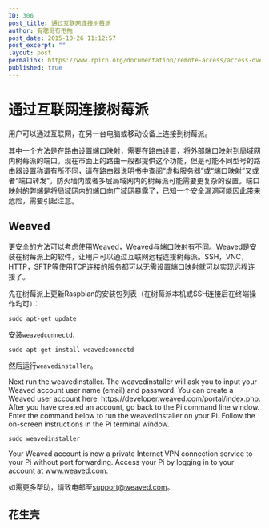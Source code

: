 ```yaml
---
ID: 306
post_title: 通过互联网连接树莓派
author: 有聰哥冇甩拖
post_date: 2015-10-26 11:12:57
post_excerpt: ""
layout: post
permalink: https://www.rpicn.org/documentation/remote-access/access-over-internet/internetaccess-md/
published: true
---
```

# 通过互联网连接树莓派

用户可以通过互联网，在另一台电脑或移动设备上连接到树莓派。

其中一个方法是在路由设置端口映射，需要在路由设置，将外部端口映射到局域网内树莓派的端口。现在市面上的路由一般都提供这个功能，但是可能不同型号的路由器设置称谓有所不同，请在路由器说明书中查阅“虚拟服务器”或“端口映射”又或者“端口转发”。防火墙内或者多层局域网内的树莓派可能需要更复杂的设置。端口映射的弊端是将局域网内的端口向广域网暴露了，已知一个安全漏洞可能因此带来危险，需要引起注意。

## Weaved

更安全的方法可以考虑使用Weaved，Weaved与端口映射有不同。Weaved是安装在树莓派上的软件，让用户可以通过互联网远程连接树莓派。SSH，VNC，HTTP，SFTP等使用TCP连接的服务都可以无需设置端口映射就可以实现远程连接了。

先在树莓派上更新Raspbian的安装包列表（在树莓派本机或SSH连接后在终端操作均可）：
  
    sudo apt-get update

安装`weavedconnectd`:

    sudo apt-get install weavedconnectd

然后运行`weavedinstaller`。

Next run the weavedinstaller.  The weavedinstaller will ask you to input your Weaved account user name (email) and password.  You can create a Weaved user account here: https://developer.weaved.com/portal/index.php.   After you have created an account, go back to the Pi command line window.  Enter the command below to run the weavedinstaller on your Pi.  Follow the on-screen instructions in the Pi terminal window.

    sudo weavedinstaller

Your Weaved account is now a private Internet VPN connection service to your Pi without port forwarding.  Access your Pi by logging in to your account at www.weaved.com.

如需更多帮助，请致电邮至<a href="mailto:support@weaved.com">support@weaved.com</a>。

## 花生壳
